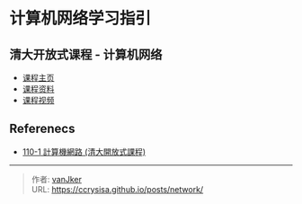# 计算机网络学习指引


## 清大开放式课程 - 计算机网络

- [课程主页](https://ocw.nthu.edu.tw/ocw/index.php?page=course&cid=291&)
- [课程资料](https://ocw.nthu.edu.tw/ocw/index.php?page=course_news_content&cid=291&id=1015)
- [课程视频](https://www.youtube.com/playlist?list=PLS0SUwlYe8cxktXNovos9xleroaWyb-z5)

## Referenecs

- [110-1 計算機網路 (清大開放式課程)](https://hackmd.io/@0xff07/network/https%3A%2F%2Fhackmd.io%2F%400xff07%2FByADDQ57Y)


---

> 作者: [vanJker](https://github.com/vanJker)  
> URL: https://ccrysisa.github.io/posts/network/  

